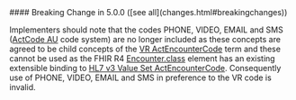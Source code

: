 <div class="stu-note" markdown="1">
#### Breaking Change in 5.0.0 ([see all](changes.html#breakingchanges))

Implementers should note that the codes PHONE, VIDEO, EMAIL and SMS ([ActCode AU](CodeSystem-au-v3-ActCode.html) code system) are no longer included as these concepts are agreed to be child concepts of the [VR ActEncounterCode](https://hl7.org/fhir/R4/v3/ActCode/cs.html#v3-ActCode-VR) term and these cannot be used as the FHIR R4 [Encounter.class](https://hl7.org/fhir/R4/encounter-definitions.html#Encounter.class) element has an existing extensible binding to [HL7 v3 Value Set ActEncounterCode](https://hl7.org/fhir/R4/v3/ActEncounterCode/vs.html). Consequently use of PHONE, VIDEO, EMAIL and SMS in preference to the VR code is invalid.
</div>